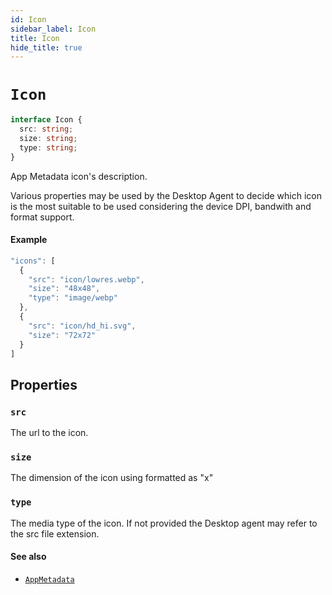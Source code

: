 ```yaml
---
id: Icon
sidebar_label: Icon
title: Icon
hide_title: true
---
```

# `Icon`

```typescript
interface Icon {
  src: string;
  size: string;
  type: string;
}
```

App Metadata icon's description. 

Various properties may be used by the Desktop Agent to decide which icon is the most suitable to be used considering the device DPI, bandwith and format support.

#### Example

```js
"icons": [
  {
    "src": "icon/lowres.webp",
    "size": "48x48",
    "type": "image/webp"
  },
  {
    "src": "icon/hd_hi.svg",
    "size": "72x72"
  }
]
```

## Properties

### `src`

The url to the icon.

### `size`

The dimension of the icon using formatted as "<height>x<width>"

### `type`

The media type of the icon. If not provided the Desktop agent may refer to the src file extension.



#### See also
* [`AppMetadata`](AppMetadata)

